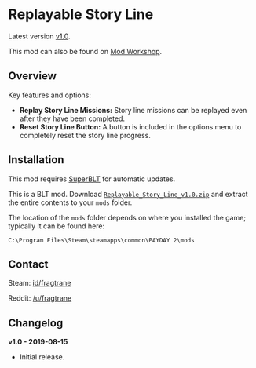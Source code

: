 # Replayable Story Line

Latest version [v1.0](https://github.com/fragtrane/Payday-2-Mods/raw/master/Replayable%20Story%20Line/Replayable_Story_Line_v1.0.zip).

This mod can also be found on [Mod Workshop](https://modworkshop.net/mod/25510).

## Overview

Key features and options:

- **Replay Story Line Missions:** Story line missions can be replayed even after they have been completed.
- **Reset Story Line Button:** A button is included in the options menu to completely reset the story line progress.

## Installation

This mod requires [SuperBLT](https://superblt.znix.xyz) for automatic updates.

This is a BLT mod. Download [`Replayable_Story_Line_v1.0.zip`](https://github.com/fragtrane/Payday-2-Mods/raw/master/Replayable%20Story%20Line/Replayable_Story_Line_v1.0.zip) and extract the entire contents to your `mods` folder.

The location of the `mods` folder depends on where you installed the game; typically it can be found here:

```
C:\Program Files\Steam\steamapps\common\PAYDAY 2\mods
```

## Contact

Steam: [id/fragtrane](https://steamcommunity.com/id/fragtrane)

Reddit: [/u/fragtrane](https://www.reddit.com/user/fragtrane)

## Changelog

**v1.0 - 2019-08-15**

- Initial release.
